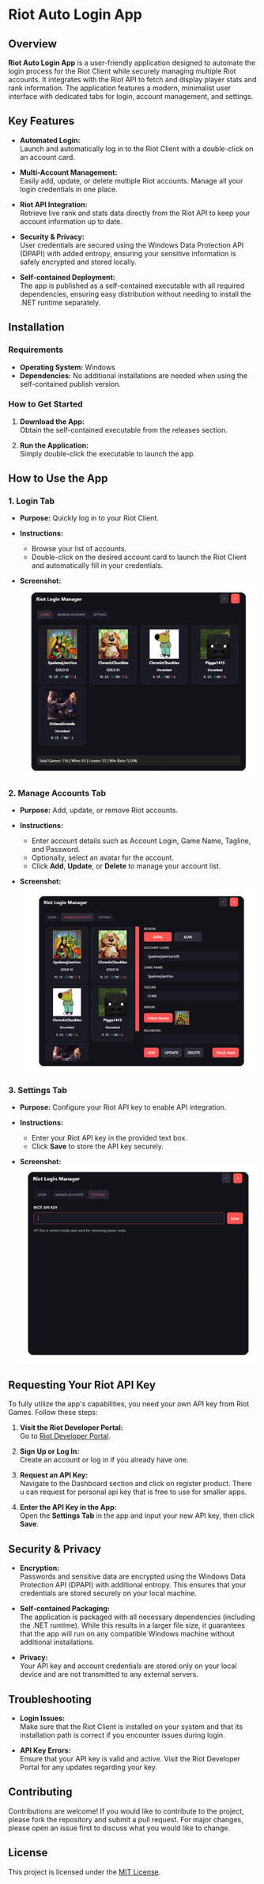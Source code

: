 # Riot Auto Login App

## Overview

**Riot Auto Login App** is a user-friendly application designed to automate the login process for the Riot Client while securely managing multiple Riot accounts. It integrates with the Riot API to fetch and display player stats and rank information. The application features a modern, minimalist user interface with dedicated tabs for login, account management, and settings.

## Key Features

- **Automated Login:**  
  Launch and automatically log in to the Riot Client with a double-click on an account card.
  
- **Multi-Account Management:**  
  Easily add, update, or delete multiple Riot accounts. Manage all your login credentials in one place.
  
- **Riot API Integration:**  
  Retrieve live rank and stats data directly from the Riot API to keep your account information up to date.
  
- **Security & Privacy:**  
  User credentials are secured using the Windows Data Protection API (DPAPI) with added entropy, ensuring your sensitive information is safely encrypted and stored locally.
  
- **Self-contained Deployment:**  
  The app is published as a self-contained executable with all required dependencies, ensuring easy distribution without needing to install the .NET runtime separately.

## Installation

### Requirements

- **Operating System:** Windows  
- **Dependencies:** No additional installations are needed when using the self-contained publish version.

### How to Get Started

1. **Download the App:**  
   Obtain the self-contained executable from the releases section.
   
2. **Run the Application:**  
   Simply double-click the executable to launch the app.

## How to Use the App

### 1. Login Tab

- **Purpose:** Quickly log in to your Riot Client.  
- **Instructions:**  
  - Browse your list of accounts.
  - Double-click on the desired account card to launch the Riot Client and automatically fill in your credentials.
  
- **Screenshot:**  
  ![Login Tab](images/login_tab.png)

### 2. Manage Accounts Tab

- **Purpose:** Add, update, or remove Riot accounts.  
- **Instructions:**  
  - Enter account details such as Account Login, Game Name, Tagline, and Password.
  - Optionally, select an avatar for the account.
  - Click **Add**, **Update**, or **Delete** to manage your account list.
  
- **Screenshot:**  
  ![Manage Accounts Tab](images/manage_accounts.png)

### 3. Settings Tab

- **Purpose:** Configure your Riot API key to enable API integration.  
- **Instructions:**  
  - Enter your Riot API key in the provided text box.
  - Click **Save** to store the API key securely.
  
- **Screenshot:**  
  ![Settings Tab](images/settings_tab.png)

## Requesting Your Riot API Key

To fully utilize the app's capabilities, you need your own API key from Riot Games. Follow these steps:

1. **Visit the Riot Developer Portal:**  
   Go to [Riot Developer Portal](https://developer.riotgames.com/).

2. **Sign Up or Log In:**  
   Create an account or log in if you already have one.

3. **Request an API Key:**  
   Navigate to the Dashboard section and click on register product. There u can request for personal api key that is free to use for smaller apps.

4. **Enter the API Key in the App:**  
   Open the **Settings Tab** in the app and input your new API key, then click **Save**.

## Security & Privacy

- **Encryption:**  
  Passwords and sensitive data are encrypted using the Windows Data Protection API (DPAPI) with additional entropy. This ensures that your credentials are stored securely on your local machine.

- **Self-contained Packaging:**  
  The application is packaged with all necessary dependencies (including the .NET runtime). While this results in a larger file size, it guarantees that the app will run on any compatible Windows machine without additional installations.

- **Privacy:**  
  Your API key and account credentials are stored only on your local device and are not transmitted to any external servers.

## Troubleshooting

- **Login Issues:**  
  Make sure that the Riot Client is installed on your system and that its installation path is correct if you encounter issues during login.

- **API Key Errors:**  
  Ensure that your API key is valid and active. Visit the Riot Developer Portal for any updates regarding your key.

## Contributing

Contributions are welcome! If you would like to contribute to the project, please fork the repository and submit a pull request. For major changes, please open an issue first to discuss what you would like to change.

## License

This project is licensed under the [MIT License](LICENSE).
